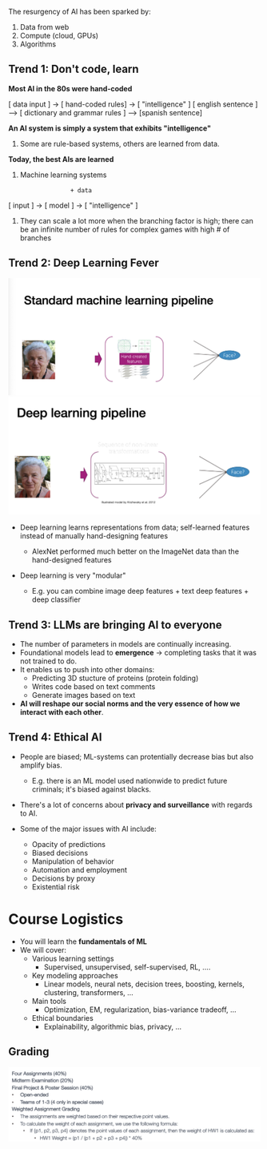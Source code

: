 
The resurgency of AI has been sparked by:
1. Data from web
2. Compute \(cloud, GPUs\)
3. Algorithms
## Trend 1: Don't code, learn
**Most AI in the 80s were hand\-coded**

\[ data input \] → \[ hand\-coded rules\]  → \[ "intelligence" \]
\[ english sentence \] —&gt; \[ dictionary and grammar rules \] —&gt; \[spanish sentence\]

**An AI system is simply a system that exhibits "intelligence"**
1. Some are rule\-based systems, others are learned from data\.


**Today, the best AIs are learned**
1. Machine learning systems

				     + data
\[ input \] → \[ model \] → \[ "intelligence" \]

1. They can scale a lot more when the branching factor is high; there can be an infinite number of rules for complex games with high \# of branches

## Trend 2: Deep Learning Fever
![Image](../../attachments/image_lp7Yx6z4_Hyxa3jo0xGPx.png)
![Image](../../attachments/image_2-G90kquNVJo41EFWVW5G.png)

* Deep learning learns representations from data; self\-learned features instead of manually hand\-designing features
	* AlexNet performed much better on the ImageNet data than the hand\-designed features

* Deep learning is very "modular"
	* E\.g\. you can combine image deep features \+ text deep features \+ deep classifier
## Trend 3: LLMs are bringing AI to everyone
* The number of parameters in models are continually increasing\.
* Foundational models lead to **emergence** → completing tasks that it was not trained to do\.
* It enables us to push into other domains:
	* Predicting 3D stucture of proteins \(protein folding\)
	* Writes code based on text comments
	* Generate images based on text
* **AI will reshape our social norms and the very essence of how we interact with each other**\.

## Trend 4: Ethical AI
* People are biased; ML\-systems can protentially decrease bias but also amplify bias\.
	* E\.g\. there is an ML model used nationwide to predict future criminals; it's biased against blacks\.

* There's a lot of concerns about **privacy and surveillance** with regards to AI\.
* Some of the major issues with AI include:
	* Opacity of predictions
	* Biased decisions
	* Manipulation of behavior
	* Automation and employment
	* Decisions by proxy
	* Existential risk

# Course Logistics
* You will learn the **fundamentals of ML**
* We will cover:
	* Various learning settings
		* Supervised, unsupervised, self\-supervised, RL, …\.
	* Key modeling approaches
		* Linear models, neural nets, decision trees, boosting, kernels, clustering, transformers, …
	* Main tools
		* Optimization, EM, regularization, bias\-variance tradeoff, …
	* Ethical boundaries
		* Explainability, algorithmic bias, privacy, …

## Grading
![Image](../../attachments/image_1ziXfipqAcpomuAoyTT3r.png)













